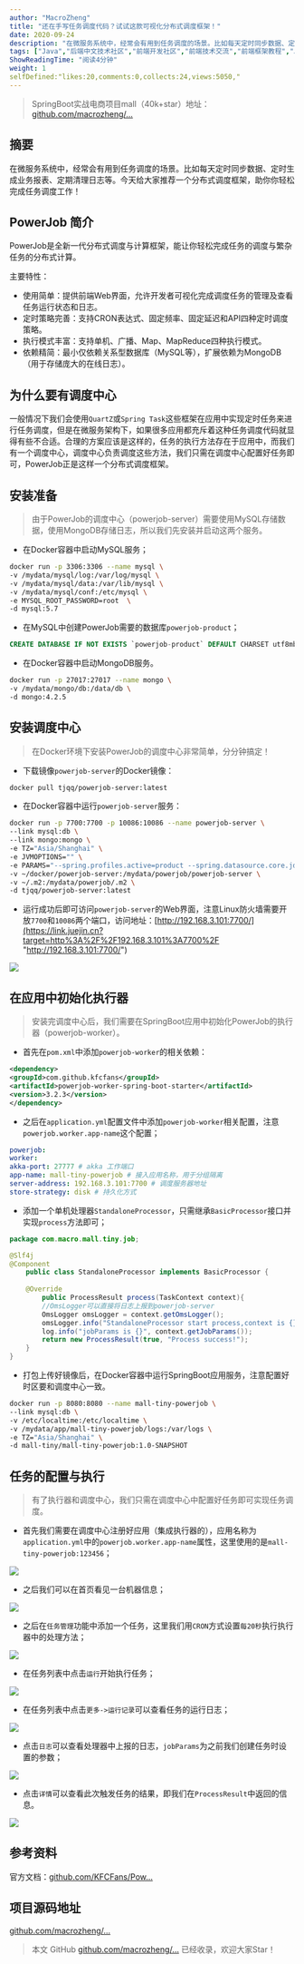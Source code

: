 ```yaml
---
author: "MacroZheng"
title: "还在手写任务调度代码？试试这款可视化分布式调度框架！"
date: 2020-09-24
description: "在微服务系统中，经常会有用到任务调度的场景。比如每天定时同步数据、定时生成业务报表、定期清理日志等。今天给大家推荐一个分布式调度框架，助你你轻松完成任务调度工作！ PowerJob是全新一代分布式调度与计算框架，能让你轻松完成任务的调度与繁杂任务的分布式计算。 使用简单：提供前…"
tags: ["Java","后端中文技术社区","前端开发社区","前端技术交流","前端框架教程","JavaScript 学习资源","CSS 技巧与最佳实践","HTML5 最新动态","前端工程师职业发展","开源前端项目","前端技术趋势"]
ShowReadingTime: "阅读4分钟"
weight: 1
selfDefined:"likes:20,comments:0,collects:24,views:5050,"
---
```

> SpringBoot实战电商项目mall（40k+star）地址：[github.com/macrozheng/…](https://link.juejin.cn?target=https%3A%2F%2Fgithub.com%2Fmacrozheng%2Fmall "https://github.com/macrozheng/mall")

摘要
--

在微服务系统中，经常会有用到任务调度的场景。比如每天定时同步数据、定时生成业务报表、定期清理日志等。今天给大家推荐一个分布式调度框架，助你你轻松完成任务调度工作！

PowerJob 简介
-----------

PowerJob是全新一代分布式调度与计算框架，能让你轻松完成任务的调度与繁杂任务的分布式计算。

主要特性：

*   使用简单：提供前端Web界面，允许开发者可视化完成调度任务的管理及查看任务运行状态和日志。
*   定时策略完善：支持CRON表达式、固定频率、固定延迟和API四种定时调度策略。
*   执行模式丰富：支持单机、广播、Map、MapReduce四种执行模式。
*   依赖精简：最小仅依赖关系型数据库（MySQL等），扩展依赖为MongoDB（用于存储庞大的在线日志）。

为什么要有调度中心
---------

一般情况下我们会使用`QuartZ`或`Spring Task`这些框架在应用中实现定时任务来进行任务调度，但是在微服务架构下，如果很多应用都充斥着这种任务调度代码就显得有些不合适。合理的方案应该是这样的，任务的执行方法存在于应用中，而我们有一个调度中心，调度中心负责调度这些方法，我们只需在调度中心配置好任务即可，PowerJob正是这样一个分布式调度框架。

安装准备
----

> 由于PowerJob的调度中心（powerjob-server）需要使用MySQL存储数据，使用MongoDB存储日志，所以我们先安装并启动这两个服务。

*   在Docker容器中启动MySQL服务；

```bash
docker run -p 3306:3306 --name mysql \
-v /mydata/mysql/log:/var/log/mysql \
-v /mydata/mysql/data:/var/lib/mysql \
-v /mydata/mysql/conf:/etc/mysql \
-e MYSQL_ROOT_PASSWORD=root  \
-d mysql:5.7
```

*   在MySQL中创建PowerJob需要的数据库`powerjob-product`；

```sql
CREATE DATABASE IF NOT EXISTS `powerjob-product` DEFAULT CHARSET utf8mb4
```

*   在Docker容器中启动MongoDB服务。

```bash
docker run -p 27017:27017 --name mongo \
-v /mydata/mongo/db:/data/db \
-d mongo:4.2.5
```

安装调度中心
------

> 在Docker环境下安装PowerJob的调度中心非常简单，分分钟搞定！

*   下载镜像`powerjob-server`的Docker镜像：

```bash
docker pull tjqq/powerjob-server:latest
```

*   在Docker容器中运行`powerjob-server`服务：

```bash
docker run -p 7700:7700 -p 10086:10086 --name powerjob-server \
--link mysql:db \
--link mongo:mongo \
-e TZ="Asia/Shanghai" \
-e JVMOPTIONS="" \
-e PARAMS="--spring.profiles.active=product --spring.datasource.core.jdbc-url=jdbc:mysql://db:3306/powerjob-product?useUnicode=true&characterEncoding=UTF-8 --spring.datasource.core.username=root --spring.datasource.core.password=root --spring.data.mongodb.uri=mongodb://mongo:27017/powerjob-product" \
-v ~/docker/powerjob-server:/mydata/powerjob/powerjob-server \
-v ~/.m2:/mydata/powerjob/.m2 \
-d tjqq/powerjob-server:latest
```

*   运行成功后即可访问`powerjob-server`的Web界面，注意Linux防火墙需要开放`7700`和`10086`两个端口，访问地址：[http://192.168.3.101:7700/](https://link.juejin.cn?target=http%3A%2F%2F192.168.3.101%3A7700%2F "http://192.168.3.101:7700/")

![](https://t11.baidu.com/it/u=1683902884,1968350863&fm=58)

在应用中初始化执行器
----------

> 安装完调度中心后，我们需要在SpringBoot应用中初始化PowerJob的执行器（powerjob-worker）。

*   首先在`pom.xml`中添加`powerjob-worker`的相关依赖：

```xml
<dependency>
<groupId>com.github.kfcfans</groupId>
<artifactId>powerjob-worker-spring-boot-starter</artifactId>
<version>3.2.3</version>
</dependency>
```

*   之后在`application.yml`配置文件中添加`powerjob-worker`相关配置，注意`powerjob.worker.app-name`这个配置；

```yaml
powerjob:
worker:
akka-port: 27777 # akka 工作端口
app-name: mall-tiny-powerjob # 接入应用名称，用于分组隔离
server-address: 192.168.3.101:7700 # 调度服务器地址
store-strategy: disk # 持久化方式
```

*   添加一个单机处理器`StandaloneProcessor`，只需继承`BasicProcessor`接口并实现`process`方法即可；

```java
package com.macro.mall.tiny.job;

@Slf4j
@Component
    public class StandaloneProcessor implements BasicProcessor {
    
    @Override
        public ProcessResult process(TaskContext context){
        //OmsLogger可以直接将日志上报到powerjob-server
        OmsLogger omsLogger = context.getOmsLogger();
        omsLogger.info("StandaloneProcessor start process,context is {}.", context);
        log.info("jobParams is {}", context.getJobParams());
        return new ProcessResult(true, "Process success!");
    }
}
```

*   打包上传好镜像后，在Docker容器中运行SpringBoot应用服务，注意配置好时区要和调度中心一致。

```bash
docker run -p 8080:8080 --name mall-tiny-powerjob \
--link mysql:db \
-v /etc/localtime:/etc/localtime \
-v /mydata/app/mall-tiny-powerjob/logs:/var/logs \
-e TZ="Asia/Shanghai" \
-d mall-tiny/mall-tiny-powerjob:1.0-SNAPSHOT
```

任务的配置与执行
--------

> 有了执行器和调度中心，我们只需在调度中心中配置好任务即可实现任务调度。

*   首先我们需要在调度中心注册好应用（集成执行器的），应用名称为`application.yml`中的`powerjob.worker.app-name`属性，这里使用的是`mall-tiny-powerjob:123456`；

![](https://t11.baidu.com/it/u=1683902884,1968350863&fm=58)

*   之后我们可以在首页看见一台机器信息；

![](https://t11.baidu.com/it/u=1683902884,1968350863&fm=58)

*   之后在`任务管理`功能中添加一个任务，这里我们用`CRON`方式设置`每20秒`执行执行器中的处理方法；

![](https://t11.baidu.com/it/u=1683902884,1968350863&fm=58)

*   在任务列表中点击`运行`开始执行任务；

![](https://t11.baidu.com/it/u=1683902884,1968350863&fm=58)

*   在任务列表中点击`更多->运行记录`可以查看任务的运行日志；

![](https://t11.baidu.com/it/u=1683902884,1968350863&fm=58)

*   点击`日志`可以查看处理器中上报的日志，`jobParams`为之前我们创建任务时设置的参数；

![](https://t11.baidu.com/it/u=1683902884,1968350863&fm=58)

*   点击`详情`可以查看此次触发任务的结果，即我们在`ProcessResult`中返回的信息。

![](https://t11.baidu.com/it/u=1683902884,1968350863&fm=58)

参考资料
----

官方文档：[github.com/KFCFans/Pow…](https://link.juejin.cn?target=https%3A%2F%2Fgithub.com%2FKFCFans%2FPowerJob "https://github.com/KFCFans/PowerJob")

项目源码地址
------

[github.com/macrozheng/…](https://link.juejin.cn?target=https%3A%2F%2Fgithub.com%2Fmacrozheng%2Fmall-learning%2Ftree%2Fmaster%2Fmall-tiny-powerjob "https://github.com/macrozheng/mall-learning/tree/master/mall-tiny-powerjob")

> 本文 GitHub [github.com/macrozheng/…](https://link.juejin.cn?target=https%3A%2F%2Fgithub.com%2Fmacrozheng%2Fmall-learning "https://github.com/macrozheng/mall-learning") 已经收录，欢迎大家Star！